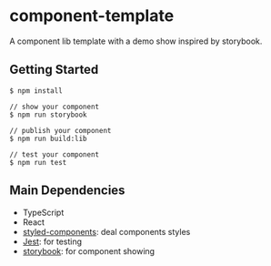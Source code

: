 # component-template
A component lib template with a demo show inspired by storybook.

## Getting Started
```
$ npm install

// show your component
$ npm run storybook

// publish your component
$ npm run build:lib

// test your component
$ npm run test
```

## Main Dependencies
- TypeScript
- React
- [styled-components](): deal components styles
- [Jest](https://github.com/facebook/jest): for testing
- [storybook](https://github.com/storybookjs/storybook): for component showing